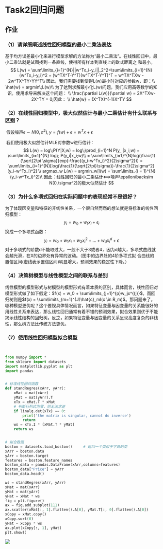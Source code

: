 # Task2回归问题

## 作业

### （1）请详细阐述线性回归模型的最小二乘法表达

​				基于均方误差最小化来进行模型求解的方法称为“最小二乘法”。在线性回归中，最小二乘法就是试图找到一条直线，使得所有样本到直线上的欧式距离之		和最小。
$$
L(w) = \sum\limits_{i=1}^{N}||w^Tx_i-y_i||_2^2=\sum\limits_{i=1}^{N}(w^Tx_i-y_i)^2 = (w^TX^T-Y^T)(w^TX^T-Y^T)^T = w^TX^TXw - 2w^TX^TY+YY^T\\
   因此，我们需要找到使得L(w)最小时对应的参数w，即：\\
   \hat{w} = argmin\;L(w)\\
   为了达到求解最小化L(w)问题，我们应用高等数学的知识，使用求导来解决这个问题： \\
   \frac{\partial L(w)}{\partial w} = 2X^TXw-2X^TY = 0,因此： \\
   \hat{w} = (X^TX)^{-1}X^TY
$$

### （2）在线性回归模型中，极大似然估计与最小二乘估计有什么联系与区别？

​				假设噪声$\epsilon \backsim N(0,\sigma^2),y=f(w)+\epsilon=w^Tx+\epsilon$

​				我们使用极大似然估计MLE对参数w进行估计：       
$$
L(w) = log\;P(Y|X;w) = log\;\prod_{i=1}^N P(y_i|x_i;w) = \sum\limits_{i=1}^{N} log\; P(y_i|x_i;w)\\
    = \sum\limits_{i=1}^{N}log(\frac{1}{\sqrt{2\pi \sigma}}exp(-\frac{(y_i-w^Tx_i)^2}{2\sigma^2})) = \sum\limits_{i=1}^{N}[log(\frac{1}{\sqrt{2\pi}\sigma})-\frac{1}{2\sigma^2}(y_i-w^Tx_i)^2] \\
    argmax_w L(w) = argmin_w[l(w) = \sum\limits_{i = 1}^{N}(y_i-w^Tx_i)^2]\\
    因此：线性回归的最小二乘估计<==>噪声\epsilon\backsim N(0,\sigma^2)的极大似然估计
$$

###  （3）为什么多项式回归在实际问题中的表现经常不是很好？  

​				为了体现因变量和特征的非线性关系，一个很自然而然的想法就是将标准的线性回归模型：             
$$
   y_i = w_0 + w_1x_i + \epsilon_i
$$
​				换成一个多项式函数：          
$$
   y_i = w_0 + w_1x_i + w_2x_i^2 + ...+w_dx_i^d + \epsilon
$$
​				对于多项式的阶数d不能取过大，一般不大于3或者4，因为d越大，多项式曲线就会越光滑，在X的边界处有异常的波动。（图中的边界处的4阶多项式拟		合曲线的置信区间(虚线表示置信区间)明显增大，预测效果的稳定性下降。）  

### （4）决策树模型与线性模型之间的联系与差别

​				线性模型的模型形式与树模型的模型形式有着本质的区别，具体而言，线性回归对模型形式做了如下假定：$f(x) = w_0 + \sum\limits_{j=1}^{p}w_jx^{(j)}$，而回归树则是$f(x) = \sum\limits_{m=1}^{J}\hat{c}_mI(x \in R_m)$。那问题来了，哪种模型更优呢？这个要视具体情况而言，如果特征变量与因变量的关系能很好的用线性关系来表达，那么线性回归通常有着不错的预测效果，拟合效果则优于不能揭示线性结构的回归树。反之，如果特征变量与因变量的关系呈现高度复杂的非线性，那么树方法比传统方法更优。

### （7）使用线性回归模型拟合模型

​				

```python
from numpy import *
from sklearn import datasets
import matplotlib.pyplot as plt
import pandas


# 标准线性回归函数
def standRegres(xArr, yArr):
    xMat = mat(xArr)
    yMat = mat(yArr).T
    xTx = xMat.T * xMat
    # 判断行列式为零，则无法求逆
    if linalg.det(xTx) == 0:
        print('the matrix is singular, cannot do inverse')
        return
    ws = xTx.I * (xMat.T * yMat)
    return ws


# 拟合数据
boston = datasets.load_boston()     # 返回一个类似于字典的类
xArr = boston.data
yArr = boston.target
features = boston.feature_names
boston_data = pandas.DataFrame(xArr,columns=features)
boston_data["Price"] = yArr
boston_data.head()

ws = standRegres(xArr, yArr)
xMat = mat(xArr)
yMat = mat(yArr)
yHat = xMat * ws
fig = plt.figure()
ax = fig.add_subplot(111)
ax.scatter(xMat[:, 1].flatten().A[0], yMat.T[:, 0].flatten().A[0])
xCopy = xMat.copy()
xCopy.sort(0)
yHat = xCopy * ws
ax.plot(xCopy[:, 1], yHat)
plt.show()

```

![](E:\Datawhale\HW\datawhale_ensemble-learning\Task02\LR.png)
